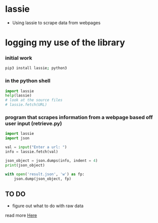 # lassie
- Using lassie to scrape data from webpages

# logging my use of the library

### initial work

```bash
pip3 install lassie; python3
```
### in the python shell

```python
import lassie
help(lassie)
# look at the source files
# lassie.fetch(URL)
```

### program that scrapes information from a webpage based off user input (retrieve.py)
```python
import lassie
import json

val = input("Enter a url: ")
info = lassie.fetch(val)

json_object = json.dumps(info, indent = 4)
print(json_object)

with open('result.json', 'w') as fp:
    json.dump(json_object, fp)

```
## TO DO
- figure out what to do with raw data

read more [Here](https://lassie.readthedocs.io/en/latest/?ref=morioh.com&utm_source=morioh.com)
